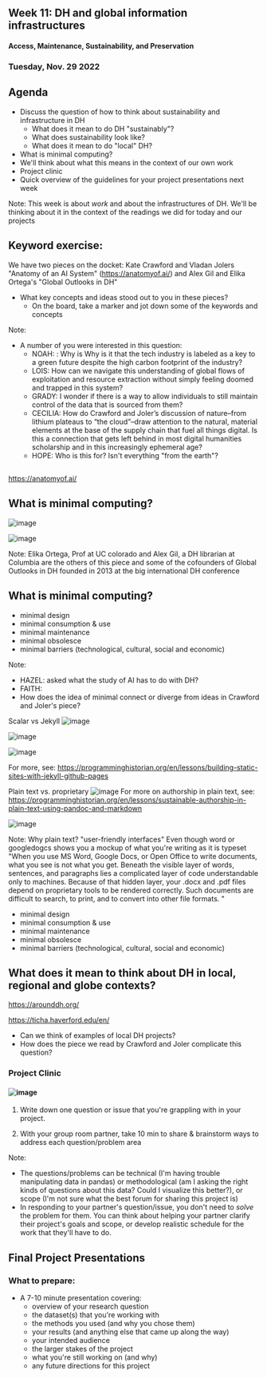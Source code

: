## Week 11: DH and global information infrastructures
#### Access, Maintenance, Sustainability, and Preservation 
### Tuesday, Nov. 29 2022



## Agenda


- Discuss the question of how to think about sustainability and infrastructure in DH
	-  What does it mean to do DH "sustainably"?
	-  What does sustainability look like?
	- What does it mean to do "local" DH? 
- What is minimal computing?
- We'll think about what this means in the context of our own work
- Project clinic
- Quick overview of the guidelines for your project presentations next week 

Note:
This week is about *work* and about the infrastructures of DH. We'll be thinking about it in the context of the readings we did for today and our projects


## Keyword exercise: 

We have two pieces on the docket: Kate Crawford and Vladan Jolers "Anatomy of an AI System" (https://anatomyof.ai/) and Alex Gil and Elika Ortega's "Global Outlooks in DH" 

- What key concepts and ideas stood out to you in these pieces?
	- On the board, take a marker and jot down some of the keywords and concepts



Note:
- A number of you were interested in this question: 
	- NOAH: : Why is  Why is it that the tech industry is labeled as a key to a green future despite the high carbon footprint of the industry? 
	- LOIS: How can we navigate this understanding of global flows of exploitation and resource extraction without simply feeling doomed and trapped in this system?
	- GRADY: I wonder if there is a way to allow individuals to still maintain control of the data that is sourced from them?
	- CECILIA: How do Crawford and Joler’s discussion of nature–from lithium plateaus to “the cloud”–draw attention to the natural, material elements at the base of the supply chain that fuel all things digital. Is this a connection that gets left behind in most digital humanities scholarship and in this increasingly ephemeral age?
	- HOPE: Who is this for? Isn't everything "from the earth"?


## 

https://anatomyof.ai/


## What is minimal computing?


![image](../images/global-outlooks-dh.png)


![image](../images/raspberry-pi.png)

Note:
Elika Ortega, Prof at UC colorado and Alex Gil, a DH librarian at Columbia are the others of this piece and some of the cofounders of Global Outlooks in DH founded in 2013 at the big international DH conference


## What is minimal computing?

- minimal design <!-- .element: class="fragment" data-fragment-index="1" -->
- minimal consumption & use <!-- .element: class="fragment" data-fragment-index="2" -->
- minimal maintenance <!-- .element: class="fragment" data-fragment-index="3" -->
- minimal obsolesce <!-- .element: class="fragment" data-fragment-index="4" -->
- minimal barriers (technological, cultural, social and economic) <!-- .element: class="fragment" data-fragment-index="5" -->

Note:
- HAZEL: asked what the study of AI has to do with DH?
- FAITH: 
- How does the idea of minimal connect or diverge from ideas in Crawford and Joler's piece?


Scalar vs Jekyll
![image](../images/scalar.png)


![image](../images/jekyll.png)


![image](../images/programming-historian-jekyll-config.png)

For more, see: https://programminghistorian.org/en/lessons/building-static-sites-with-jekyll-github-pages


Plain text vs. proprietary
![image](../images/plain-text.png)
For more on authorship in plain text, see: https://programminghistorian.org/en/lessons/sustainable-authorship-in-plain-text-using-pandoc-and-markdown


![image](../images/word.png)

Note:
Why plain text?  "user-friendly interfaces" Even though word or googledogcs shows you a mockup of what you're writing as it is typeset "When you use MS Word, Google Docs, or Open Office to write documents, what you see is not what you get. Beneath the visible layer of words, sentences, and paragraphs lies a complicated layer of code understandable only to machines. Because of that hidden layer, your .docx and .pdf files depend on proprietary tools to be rendered correctly. Such documents are difficult to search, to print, and to convert into other file formats. "


- minimal design <!-- .element: class="fragment" data-fragment-index="1" -->
- minimal consumption & use <!-- .element: class="fragment" data-fragment-index="2" -->
- minimal maintenance <!-- .element: class="fragment" data-fragment-index="3" -->
- minimal obsolesce <!-- .element: class="fragment" data-fragment-index="4" -->
- minimal barriers (technological, cultural, social and economic) <!-- .element: class="fragment" data-fragment-index="5" -->






## What does it mean to think about DH in local, regional and globe contexts?

https://arounddh.org/

https://ticha.haverford.edu/en/


- Can we think of examples of local DH projects?
- How does the piece we read by Crawford and Joler complicate this question?




### Project Clinic 
#### ![image](../images/pusheen-doctor.png)

1.  Write down one question or issue that you're grappling with in your project. 

2. With your group room partner, take 10 min to share & brainstorm ways to address each question/problem area



Note:
- The questions/problems can be technical (I'm having trouble manipulating data in pandas) or methodological (am I asking the right kinds of questions about this data? Could I visualize this better?), or scope (I'm not sure what the best forum for sharing this project is)
- In responding to your partner's question/issue, you don't need to *solve* the problem for them. 
You can think about helping your partner clarify their project's goals and scope, or develop realistic schedule for the work that they'll have to do. 



## Final Project Presentations

### What to prepare:

- A 7-10 minute presentation covering:
	- overview of your research question
	- the dataset(s) that you're working with
	- the methods you used (and why you chose them)
	- your results (and anything else that came up along the way)
	- your intended audience
	- the larger stakes of the project
	- what you're still working on (and why)
	- any future directions for this project